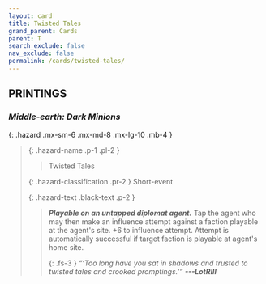 ```yaml
---
layout: card
title: Twisted Tales
grand_parent: Cards
parent: T
search_exclude: false
nav_exclude: false
permalink: /cards/twisted-tales/
---
```


## PRINTINGS


### _Middle-earth: Dark Minions_

{: .hazard .mx-sm-6 .mx-md-8 .mx-lg-10 .mb-4 }
> {: .hazard-name .p-1 .pl-2 }
> > <div class="hazard-mp"></div>
> > <div class="card-name">Twisted Tales</div>
>
> {: .hazard-classification .pr-2 }
> Short-event
>
> {: .hazard-text .black-text .p-2 }
> > ***Playable on an untapped diplomat agent.*** Tap the agent who may then make an influence attempt against a faction playable at the agent's site. +6 to influence attempt. Attempt is automatically successful if target faction is playable at agent's home site.   
> > 
> > {: .fs-3 } 
> > _“‘Too long have you sat in shadows and trusted to twisted tales and crooked promptings.’”_ ***---&#65279;LotRIII*** 
>
